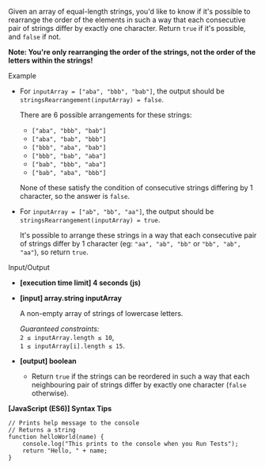 Given an array of equal-length strings, you'd like to know if it's possible to rearrange
the order of the elements in such a way that each consecutive pair of strings differ by
exactly one character. Return `true` if it's possible, and `false` if not.

**Note: You're only rearranging the order of the strings, not the order of the letters
within the strings!**

Example

- For `inputArray = ["aba", "bbb", "bab"]`, the output should be  
  `stringsRearrangement(inputArray) = false`.

  There are 6 possible arrangements for these strings:

  - `["aba", "bbb", "bab"]`
  - `["aba", "bab", "bbb"]`
  - `["bbb", "aba", "bab"]`
  - `["bbb", "bab", "aba"]`
  - `["bab", "bbb", "aba"]`
  - `["bab", "aba", "bbb"]`

  None of these satisfy the condition of consecutive strings differing by 1 character, so
  the answer is `false`.

- For `inputArray = ["ab", "bb", "aa"]`, the output should be  
  `stringsRearrangement(inputArray) = true`.

  It's possible to arrange these strings in a way that each consecutive pair of strings
  differ by 1 character (eg: `"aa", "ab", "bb"` or `"bb", "ab", "aa"`), so return `true`.

Input/Output

- **\[execution time limit\] 4 seconds (js)**

- **\[input\] array.string inputArray**

  A non-empty array of strings of lowercase letters.

  _Guaranteed constraints:_  
  `2 ≤ inputArray.length ≤ 10`,  
  `1 ≤ inputArray[i].length ≤ 15`.

- **\[output\] boolean**

  - Return `true` if the strings can be reordered in such a way that each neighbouring
    pair of strings differ by exactly one character (`false` otherwise).

**\[JavaScript (ES6)\] Syntax Tips**

    // Prints help message to the console
    // Returns a string
    function helloWorld(name) {
        console.log("This prints to the console when you Run Tests");
        return "Hello, " + name;
    }
